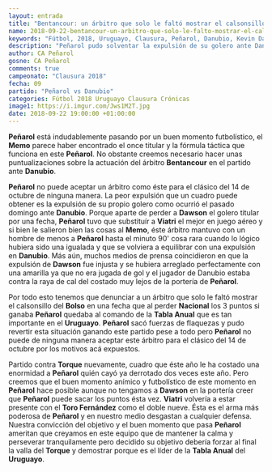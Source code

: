 ```yaml
---
layout: entrada
title: "Bentancour: un árbitro que solo le faltó mostrar el calsonsillo del bolso"
name: 2018-09-22-bentancour-un-arbitro-que-solo-le-falto-mostrar-el-calsonsillo-del-bolso.markdown
keywords: "Fútbol, 2018, Uruguayo, Clausura, Peñarol, Danubio, Kevin Dawson, Bentancour, Lucas Viatri, Diego Memo López, Bolso, Nacional, Tabla Anual, Campeonato Uruguayo, Gabriel Toro Fernández, Torque"
description: "Peñarol pudo solventar la expulsión de su golero ante Danubio perdiendo también a Viatri para dar ingreso a Tiago su portero suplente quién cumplió con aprobado su partido pero no debe olvidar poner el nombre del árbitro en la lista roja de personas no aceptables para dirigir el clásico del 14 de octubre que se viene."
author: CA Peñarol
gosne: CA Peñarol
comments: true
campeonato: "Clausura 2018"
fecha: 09
partido: "Peñarol vs Danubio"
categories: Fútbol 2018 Uruguayo Clausura Crónicas
image1: https://i.imgur.com/Jws1M2T.jpg
date: 2018-09-22 19:00:00 +01:00:00
---
```


<strong>Peñarol</strong> está indudablemente pasando por un buen momento futbolístico, el <strong>Memo</strong> parece haber encontrado el once titular y la fórmula táctica que funciona en este <strong>Peñarol</strong>. No obstante creemos necesario hacer unas puntualizaciones sobre la actuación del árbitro <strong>Bentancour</strong> en el partido ante <strong>Danubio</strong>.

<strong>Peñarol</strong> no puede aceptar un árbitro como éste para el clásico del 14 de octubre de ninguna manera. La peor expulsión que un cuadro puede obtener es la expulsión de su propio golero como ocurrió el pasado domingo ante <strong>Danubio</strong>. Porque aparte de perder a <strong>Dawson</strong> el golero titular por una fecha, <strong>Peñarol</strong> tuvo que substituír a <strong>Viatri</strong> el mejor en juego aéreo y si bien le salieron bien las cosas al <strong>Memo</strong>, éste árbitro mantuvo con un hombre de menos a <strong>Peñarol</strong> hasta el minuto 90' cosa rara cuando lo lógico hubiera sido una igualada y que se volviera a equilibrar con una expulsión en <strong>Danubio</strong>. Más aún, muchos medios de prensa coincidieron en que la expulsión de <strong>Dawson</strong> fue injusta y se hubiera arreglado perfectamente con una amarilla ya que no era jugada de gol y el jugador de Danubio estaba contra la raya de cal del costado muy lejos de la portería de <strong>Peñarol</strong>.

Por todo esto tenemos que denunciar a un árbitro que solo le faltó mostrar el calsonsillo del <strong>Bolso</strong> en una fecha que al perder <strong>Nacional</strong> los 3 puntos si ganaba <strong>Peñarol</strong> quedaba al comando de la <strong>Tabla Anual</strong> que es tan importante en el <strong>Uruguayo</strong>. <strong>Peñarol</strong> sacó fuerzas de flaquezas y pudo revertir esta situación ganando este partido pese a todo pero <strong>Peñarol</strong> no puede de ninguna manera aceptar este árbitro para el clásico del 14 de octubre por los motivos acá expuestos.

Partido contra <strong>Torque</strong> nuevamente, cuadro que éste año le ha costado una enormidad a <strong>Peñarol</strong> quién cayó ya derrotado dos veces este año. Pero creemos que el buen momento anímico y futbolístico de este momento en <strong>Peñarol</strong> hace posible aunque no tengamos a <strong>Dawson</strong> en la portería creer que <strong>Peñarol</strong> puede sacar los puntos ésta vez. <strong>Viatri</strong> volvería a estar presente con el <strong>Toro Fernández</strong> como el doble nueve. Ésta es el arma más poderosa de <strong>Peñarol</strong> y en nuestro medio desgastan a cualquier defensa. Nuestra convicción del objetivo y el buen momento que pasa <strong>Peñarol</strong> ameritan que creyamos en este equipo que de mantener la calma y perseverar tranquilamente pero decidido su objetivo debería forzar al final la valla del <strong>Torque</strong> y demostrar porque es el líder de la <strong>Tabla Anual</strong> del <strong>Uruguayo</strong>.
